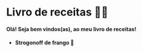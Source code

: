 # Livro de receitas :man_cook:

#### Olá!  Seja bem vindos(as), ao meu livro de receitas!



- #### Strogonoff de frango :chicken:







